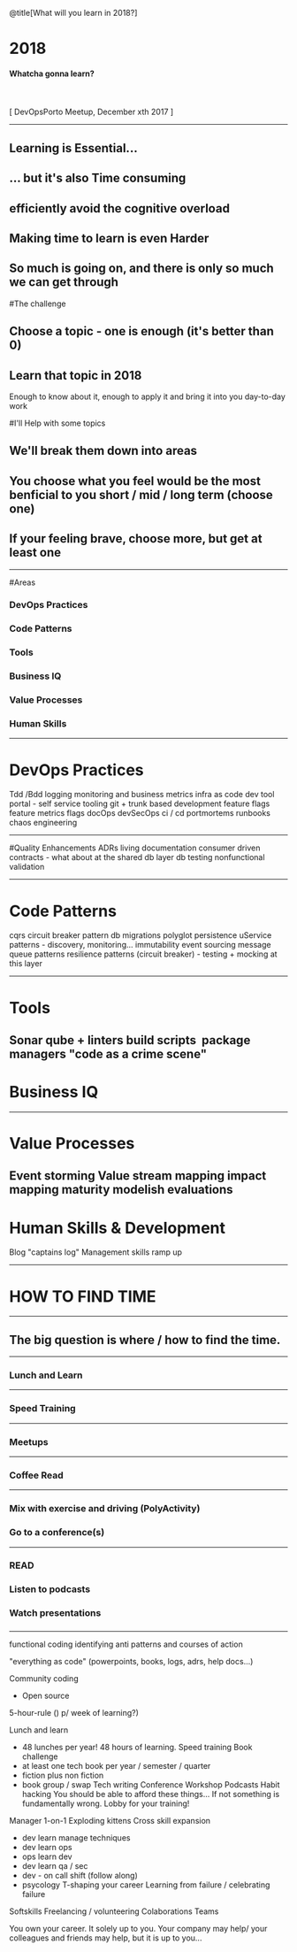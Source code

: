 @title[What will you learn in 2018?]

# 2018

#### Whatcha gonna learn?
<br>
<br>
<span class="byline">[ DevOpsPorto Meetup, December xth 2017 ]</span>

---

## Learning is Essential...
## ... but it's also Time consuming
## efficiently avoid the cognitive overload
## Making time to learn is even Harder
## So much is going on, and there is only so much we can get through

#The challenge
## Choose a topic - one is enough (it's better than 0)
## Learn that topic in 2018
Enough to know about it, enough to apply it and bring it into you day-to-day work

#I'll Help with some topics
## We'll break them down into areas
## You choose what you feel would be the most benficial to you short / mid / long term (choose one)
## If your feeling brave, choose more, but get at least one

---

#Areas
### DevOps Practices
### Code Patterns
### Tools
### Business IQ
### Value Processes
### Human Skills

---

# DevOps Practices
Tdd /Bdd
logging monitoring and business metrics
infra as code
‎‎dev tool portal - self service tooling
‎git + trunk based development
‎feature flags
‎feature metrics flags
‎docOps
‎devSecOps
‎ci / cd
‎portmortems
 ‎runbooks
 ‎chaos engineering

---

#Quality Enhancements
‎ADRs
living documentation
‎consumer driven contracts
 ‎- what about at the shared db layer
 ‎db testing
 ‎‎nonfunctional validation
 
---

# Code Patterns
‎cqrs
 ‎circuit breaker pattern
db migrations
 ‎polyglot persistence
 ‎uService patterns
 ‎- discovery, monitoring...
 ‎immutability
 ‎event sourcing
 ‎message queue patterns
 ‎resilience patterns (circuit breaker)
 ‎- testing + mocking at this layer

---
# Tools
Sonar qube + linters
‎build scripts
 ‎ package managers
‎"code as a crime scene"
---
# Business IQ

---
# Value Processes
Event storming 
 Value stream mapping
 ‎impact mapping
  ‎maturity modelish evaluations
---
# Human Skills & Development
‎Blog
‎"captains log"
Management skills ramp up
 
 
---
# HOW TO FIND TIME

---

## The big question is where / how to find the time.


---

### Lunch and Learn

---
### Speed Training

---
### Meetups


--- 
### Coffee Read


---
### Mix with exercise and driving (PolyActivity)


### Go to a conference(s)

---
### READ
### Listen to podcasts

### Watch presentations
 
###

---
 
 ‎functional coding
 ‎identifying anti patterns and courses of action
 
 ‎"everything as code" (powerpoints, books, logs, adrs, help docs...)
 
 Community coding
- Open source

5-hour-rule () p/ week of learning?)

Lunch and learn
- 48 lunches per year! 48 hours of learning.
Speed training
Book challenge
- at least one tech book per year / semester / quarter
- fiction plus non fiction
- ‎book group / swap
Tech writing
Conference 
Workshop
Podcasts
Habit hacking
You should be able to afford these things... If not something is fundamentally wrong. Lobby for your training!

Manager 1-on-1
Exploding kittens
Cross skill expansion
- dev learn manage techniques
- ‎dev learn ops
- ‎ops learn dev
- ‎dev learn qa / sec
- ‎dev - on call shift (follow along)
- ‎psycology
T-shaping your career
Learning from failure / celebrating failure

Softskills
Freelancing / volunteering
Colaborations
Teams

You own your career. It solely up to you. Your company may help/ your colleagues and friends may help, but it is up to you...

